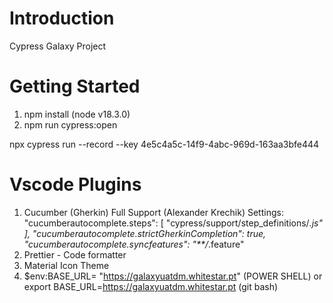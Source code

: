 # Introduction 
Cypress Galaxy Project

# Getting Started
1.	npm install (node v18.3.0)
2.	npm run cypress:open

npx cypress run --record --key 4e5c4a5c-14f9-4abc-969d-163aa3bfe444

# Vscode Plugins
1. Cucumber (Gherkin) Full Support (Alexander Krechik)
    Settings:
            "cucumberautocomplete.steps": [
                "cypress/support/step_definitions/*.js"
            ],
            "cucumberautocomplete.strictGherkinCompletion": true,
            "cucumberautocomplete.syncfeatures": "**/*.feature"
2. Prettier - Code formatter
3. Material Icon Theme 
4. $env:BASE_URL= "https://galaxyuatdm.whitestar.pt" (POWER SHELL) or export BASE_URL=https://galaxyuatdm.whitestar.pt (git bash)
